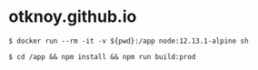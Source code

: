 # otknoy.github.io

```
$ docker run --rm -it -v ${pwd}:/app node:12.13.1-alpine sh

$ cd /app && npm install && npm run build:prod
```
